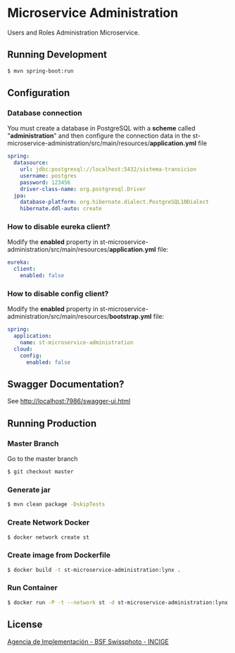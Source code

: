 # Microservice Administration

Users and Roles Administration Microservice.

## Running Development

```sh
$ mvn spring-boot:run
```

## Configuration 

### Database connection

You must create a database in PostgreSQL with a **scheme** called "**administration**" and then configure the connection data in the st-microservice-administration/src/main/resources/**application.yml** file

```yml
spring:
  datasource:
    url: jdbc:postgresql://localhost:5432/sistema-transicion
    username: postgres
    password: 123456
    driver-class-name: org.postgresql.Driver
  jpa:
    database-platform: org.hibernate.dialect.PostgreSQL10Dialect
    hibernate.ddl-auto: create
```

### How to disable eureka client?

Modify the **enabled** property in st-microservice-administration/src/main/resources/**application.yml** file:

```yml
eureka:
  client:
    enabled: false
```

### How to disable config client?

Modify the **enabled** property in st-microservice-administration/src/main/resources/**bootstrap.yml** file:

```yml
spring:
  application:
    name: st-microservice-administration
  cloud:
    config:
      enabled: false
```

## Swagger Documentation?

See [http://localhost:7986/swagger-ui.html](http://localhost:7986/swagger-ui.html)

## Running Production

### Master Branch

Go to the master branch

```sh
$ git checkout master
```

### Generate jar

```sh
$ mvn clean package -DskipTests
```

### Create Network Docker

```sh
$ docker network create st
```

### Create image from Dockerfile

```sh
$ docker build -t st-microservice-administration:lynx .
```

### Run Container

```sh
$ docker run -P -t --network st -d st-microservice-administration:lynx
```

## License

[Agencia de Implementación - BSF Swissphoto - INCIGE](https://github.com/AgenciaImplementacion/st-microservice-administration/blob/master/LICENSE)